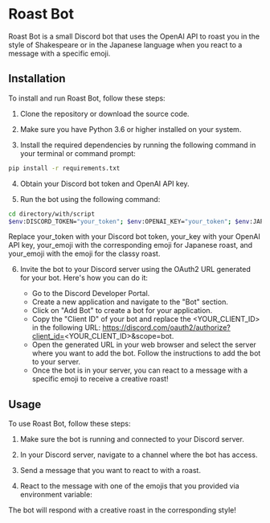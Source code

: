 # Roast Bot

Roast Bot is a small Discord bot that uses the OpenAI API to roast you in the style of Shakespeare or in the Japanese language when you react to a message with a specific emoji.

## Installation

To install and run Roast Bot, follow these steps:

1. Clone the repository or download the source code.

2. Make sure you have Python 3.6 or higher installed on your system.

3. Install the required dependencies by running the following command in your terminal or command prompt:

```bash
pip install -r requirements.txt
```

4. Obtain your Discord bot token and OpenAI API key.

5. Run the bot using the following command:

```bash
cd directory/with/script
$env:DISCORD_TOKEN="your_token"; $env:OPENAI_KEY="your_token"; $env:JAPANESE_ROAST_REACTION="your_reaction"; $env:CLASSY_ROAST_REACTION="your_reaction"; python main.py

```

Replace your_token with your Discord bot token, your_key with your OpenAI API key, your_emoji with the corresponding emoji for Japanese roast, and your_emoji with the emoji for the classy roast.

6. Invite the bot to your Discord server using the OAuth2 URL generated for your bot. Here's how you can do it:

   * Go to the Discord Developer Portal.
   * Create a new application and navigate to the "Bot" section.
   * Click on "Add Bot" to create a bot for your application. 
   * Copy the "Client ID" of your bot and replace the <YOUR_CLIENT_ID> in the following URL: https://discord.com/oauth2/authorize?client_id=<YOUR_CLIENT_ID>&scope=bot.
   * Open the generated URL in your web browser and select the server where you want to add the bot. Follow the instructions to add the bot to your server.
   * Once the bot is in your server, you can react to a message with a specific emoji to receive a creative roast!

## Usage

To use Roast Bot, follow these steps:

1. Make sure the bot is running and connected to your Discord server.

2. In your Discord server, navigate to a channel where the bot has access.

3. Send a message that you want to react to with a roast.

4. React to the message with one of the emojis that you provided via environment variable:

The bot will respond with a creative roast in the corresponding style!

